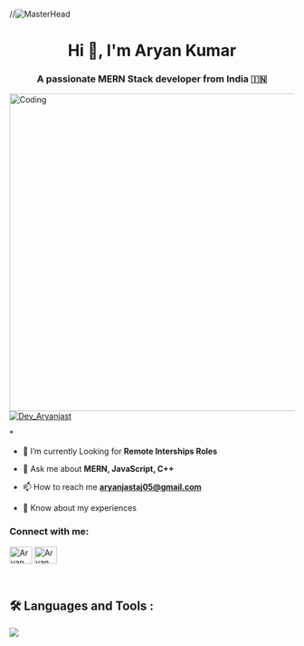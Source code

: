 //![MasterHead](https://repository-images.githubusercontent.com/588181932/e36ec678-7984-4cdd-8e4c-a3932772ff8e)
<h1 align="center">Hi 👋, I'm Aryan Kumar</h1>
<h3 align="center">A passionate MERN Stack developer from India 🇮🇳 </h3>
<img align="right"  alt="Coding" width="560" src="https://i.pinimg.com/originals/3e/9d/52/3e9d52bc38fa287a4cf10dcf8139076d.gif">




<p align="left"> <a href="https://twitter.com/Dev_Aryanjast" target="blank"><img src="https://img.shields.io/twitter/follow/Dev_Aryanjast?logo=twitter&style=for-the-badge" alt="Dev_Aryanjast" /></a> </p>
*

- 🔭 I’m currently Looking for **Remote Interships Roles**

- 💬 Ask me about **MERN, JavaScript, C++**

- 📫 How to reach me **aryanjastaj05@gmail.com**

- 📄 Know about my experiences []()

<h3 align="left">Connect with me:</h3>
<p align="left">
<a href="https://twitter.com/Dev_Aryanjast" target="blank"><img align="center" src="https://raw.githubusercontent.com/rahuldkjain/github-profile-readme-generator/master/src/images/icons/Social/twitter.svg" alt="Aryan Kumar" height="30" width="40" /></a>
<a href="https://linkedin.com/in/aryan-kumar-370b1830a" target="blank"><img align="center" src="https://raw.githubusercontent.com/rahuldkjain/github-profile-readme-generator/master/src/images/icons/Social/linked-in-alt.svg" alt="Aryan Kumar" height="30" width="40" /></a>

</p>
<br>
<div id="badges">

## 🛠️ Languages and Tools :
<p>
  <a href="https://skillicons.dev">
   <img src="https://skillicons.dev/icons?i=javascript,typescript,react,nodejs,express,mongodb,html,css,tailwind,scss,cpp,git,github"/>
  </a>
</p>
</div>

<br>

<!-- ## 📈 GitHub Stats
<div style="display: flex;">
    <div style="margin-right: 10px;">
         <img src="https://github-readme-stats.vercel.app/api/top-langs/?username=vivek-panchal&layout=compact&theme=highcontrast" alt="Languages" style="height: 197px;"><br> <br>
         <img src="https://github-readme-stats.vercel.app/api?username=vivek-panchal&show_icons=true&theme=highcontrast" alt="GitHub Stats" style="height: 197px;"> <br> <br>
        <img src="https://github-readme-streak-stats.herokuapp.com/?user=vivek-panchal&theme=highcontrast" alt="GitHub Streak Stats" style="height: 190px;">
    </div>
</div>
<br> -->


